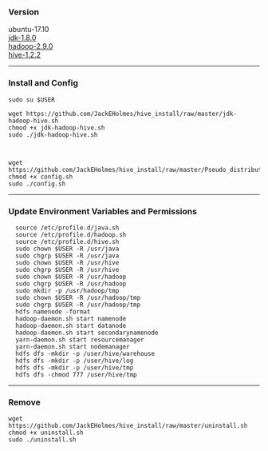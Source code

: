 ### Version

ubuntu-17.10  
[jdk-1.8.0](http://www.oracle.com/technetwork/java/javase/downloads/jdk8-downloads-2133151.html)  
[hadoop-2.9.0](http://mirrors.tuna.tsinghua.edu.cn/apache/hadoop/common/hadoop-2.9.0/)  
[hive-1.2.2](https://mirrors.tuna.tsinghua.edu.cn/apache/hive/hive-1.2.2/)  

* * *

### Install and Config

    sudo su $USER
    
    wget https://github.com/JackEHolmes/hive_install/raw/master/jdk-hadoop-hive.sh
    chmod +x jdk-hadoop-hive.sh  
    sudo ./jdk-hadoop-hive.sh 
    


    wget https://github.com/JackEHolmes/hive_install/raw/master/Pseudo_distributed/config.sh  
    chmod +x config.sh  
    sudo ./config.sh  
  
  
* * *

### Update Environment Variables and Permissions
      
      source /etc/profile.d/java.sh  
      source /etc/profile.d/hadoop.sh  
      source /etc/profile.d/hive.sh 
      sudo chown $USER -R /usr/java
      sudo chgrp $USER -R /usr/java
      sudo chown $USER -R /usr/hive
      sudo chgrp $USER -R /usr/hive
      sudo chown $USER -R /usr/hadoop
      sudo chgrp $USER -R /usr/hadoop
      sudo mkdir -p /usr/hadoop/tmp
      sudo chown $USER -R /usr/hadoop/tmp
      sudo chgrp $USER -R /usr/hadoop/tmp
      hdfs namenode -format
      hadoop-daemon.sh start namenode
      hadoop-daemon.sh start datanode
      hadoop-daemon.sh start secondarynamenode
      yarn-daemon.sh start resourcemanager
      yarn-daemon.sh start nodemanager
      hdfs dfs -mkdir -p /user/hive/warehouse
      hdfs dfs -mkdir -p /user/hive/log
      hdfs dfs -mkdir -p /user/hive/tmp
      hdfs dfs -chmod 777 /user/hive/tmp



* * *
### Remove
     
    wget https://github.com/JackEHolmes/hive_install/raw/master/uninstall.sh  
    chmod +x uninstall.sh  
    sudo ./uninstall.sh   
      
